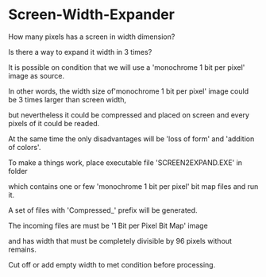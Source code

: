 # Screen-Width-Expander

How many pixels has a screen in width dimension?

Is there a way to expand it width in 3 times? 



It is possible on condition that we will use a 'monochrome 1 bit per pixel' image as source.

In other words, the width size of'monochrome 1 bit per pixel' image could be 3 times larger than screen width,

but nevertheless it could be compressed and placed on screen and every pixels of it could be readed.

At the same time the only disadvantages will be 'loss of form' and 'addition of colors'.



To make a things work, place executable file 'SCREEN2EXPAND.EXE' in folder

which contains one or few 'monochrome 1 bit per pixel' bit map files and run it.

A set of files with 'Compressed_' prefix will be generated.

The incoming files are must be '1 Bit per Pixel Bit Map' image

and has width that must be completely divisible by 96 pixels without remains.

Cut off or add empty width to met condition before processing.
